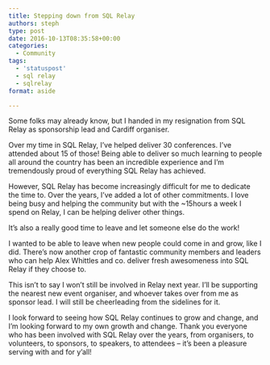 ```yaml
---
title: Stepping down from SQL Relay
authors: steph
type: post
date: 2016-10-13T08:35:58+00:00
categories:
  - Community
tags:
  - 'statuspost'
  - sql relay
  - sqlrelay
format: aside

---
```

Some folks may already know, but I handed in my resignation from SQL Relay as sponsorship lead and Cardiff organiser.

Over my time in SQL Relay, I&#8217;ve helped deliver 30 conferences. I&#8217;ve attended about 15 of those! Being able to deliver so much learning to people all around the country has been an incredible experience and I&#8217;m tremendously proud of everything SQL Relay has achieved.

However, SQL Relay has become increasingly difficult for me to dedicate the time to. Over the years, I&#8217;ve added a lot of other commitments. I love being busy and helping the community but with the ~15hours a week I spend on Relay, I can be helping deliver other things.

It&#8217;s also a really good time to leave and let someone else do the work!

I wanted to be able to leave when new people could come in and grow, like I did. There&#8217;s now another crop of fantastic community members and leaders who can help Alex Whittles and co. deliver fresh awesomeness into SQL Relay if they choose to.

This isn&#8217;t to say I won&#8217;t still be involved in Relay next year. I&#8217;ll be supporting the nearest new event organiser, and whoever takes over from me as sponsor lead. I will still be cheerleading from the sidelines for it.

I look forward to seeing how SQL Relay continues to grow and change, and I&#8217;m looking forward to my own growth and change. Thank you everyone who has been involved with SQL Relay over the years, from organisers, to volunteers, to sponsors, to speakers, to attendees &#8211; it&#8217;s been a pleasure serving with and for y&#8217;all!